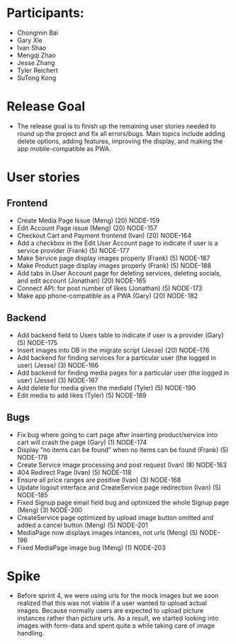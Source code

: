 # Participants:
- Chongmin Bai
- Gary Xie
- Ivan Shao
- Mengqi Zhao
- Jesse Zhang
- Tyler Reichert
- SuTong Kong

# Release Goal
- The release goal is to finish up the remaining user stories needed to round up the project and fix all errors/bugs. Main topics include adding delete options, adding features, improving the display, and making the app mobile-compatible as PWA. 

# User stories
## Frontend
- Create Media Page Issue (Meng) (20) NODE-159
- Edit Account Page issue (Meng) (20) NODE-157
- Checkout Cart and Payment frontend (Ivan) (20) NODE-164
- Add a checkbox in the Edit User Account page to indicate if user is a service provider (Frank) (5) NODE-177
- Make Service page display images properly (Frank) (5) NODE-187
- Make Product page display images properly (Frank) (5) NODE-188
- Add tabs in User Account page for deleting services, deleting socials, and edit account (Jonathan) (20) NODE-165
- Connect API: for post number of likes (Jonathan) (5) NODE-173
- Make app phone-compatible as a PWA (Gary) (20) NODE-182

## Backend
- Add backend field to Users table to indicate if user is a provider (Gary) (5) NODE-175
- Insert images into DB in the migrate script (Jesse) (20) NODE-176
- Add backend for finding services for a particular user (the logged in user) (Jesse) (3) NODE-166
- Add backend for finding media pages for a particular user (the logged in user) (Jesse) (3) NODE-167
- Add delete for media given the mediaId (Tyler) (5) NODE-190
- Edit media to add likes (Tyler) (5) NODE-189

## Bugs
- Fix bug where going to cart page after inserting product/service into cart will crash the page (Gary) (1) NODE-174
- Display ”no items can be found” when no items can be found (Frank) (5) NODE-178
- Create Service image processing and post request (Ivan) (8) NODE-163
- 404 Redirect Page (Ivan) (5) NODE-118
- Ensure all price ranges are positive (Ivan) (3) NODE-168
- Update logout interface and CreateService page redirection (Ivan) (5) NODE-185
- Fixed Signup page email field bug and optimized the whole Signup page (Meng) (3) NODE-200
- CreateService page optimized by upload image button omitted and added a cancel button (Meng) (5) NODE-201
- MediaPage now displays images intances, not urls (Meng) (5) NODE-196
- Fixed MediaPage image bug (Meng) (1) NODE-203

# Spike
- Before sprint 4, we were using urls for the mock images but we soon realized that this was not viable if a user wanted to upload actual images. Because normally users are expected to upload picture instances rather than picture urls. As a result, we started looking into images with form-data and spent quite a while taking care of image handling.

